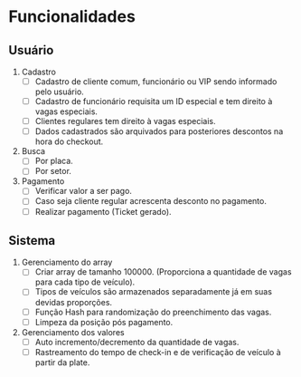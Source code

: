 # Funcionalidades

## Usuário
1. Cadastro
    - [ ] Cadastro de cliente comum, funcionário ou VIP sendo informado pelo usuário.
    - [ ] Cadastro de funcionário requisita um ID especial e tem direito à vagas especiais.
    - [ ] Clientes regulares tem direito à vagas especiais.
    - [ ] Dados cadastrados são arquivados para posteriores descontos na hora do checkout.
2. Busca
    - [ ] Por placa.
    - [ ] Por setor.
3. Pagamento
    - [ ] Verificar valor a ser pago.
    - [ ] Caso seja cliente regular acrescenta desconto no pagamento.
    - [ ] Realizar pagamento (Ticket gerado).

## Sistema
1. Gerenciamento do array
    - [ ] Criar array de tamanho 100000. (Proporciona a quantidade de vagas para cada tipo de veículo).
    - [ ] Tipos de veículos são armazenados separadamente já em suas devidas proporções.
    - [ ] Função Hash para randomização do preenchimento das vagas.
    - [ ] Limpeza da posição pós pagamento.
2. Gerenciamento dos valores
    - [ ] Auto incremento/decremento da quantidade de vagas.
    - [ ] Rastreamento do tempo de check-in e de verificação de veículo à partir da plate.

